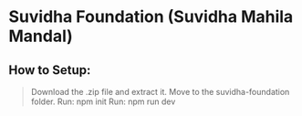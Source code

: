 # Suvidha Foundation (Suvidha Mahila Mandal)

## How to Setup:

> Download the .zip file and extract it.
> Move to the suvidha-foundation folder.
> Run: npm init
> Run: npm run dev

